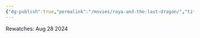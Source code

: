 ```yaml
---
{"dg-publish":true,"permalink":"/movies/raya-and-the-last-dragon/","title":"Raya and the Last Dragon"}
---
```



Rewatches: Aug 28 2024